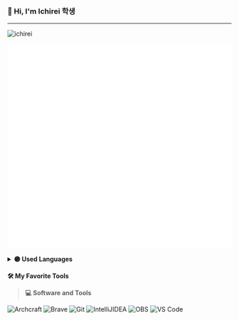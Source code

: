 ### 👋 Hi, I'm Ichirei 학생

---

![ichirei](https://github.com/ichirei/ichirei/assets/83379604/e87d44b3-8db3-491b-b0b5-a92df9d9169b)

![ichirei](/ichirei.svg)

<details>
    <summary><b>🟣 Used Languages</b></summary>
    <img src="https://github-readme-stats.vercel.app/api/top-langs/?username=ichirei&layout=compact" alt="toplang" />
</details>

**🛠️ My Favorite Tools**

> **💻 Software and Tools**
<p>
    <img src="https://img.shields.io/badge/Archcraft-1793D1?logo=arch-linux&logoColor=fff&style=for-the-badge" alt="Archcraft"/>
    <img src="https://img.shields.io/badge/Brave-FB542B?style=for-the-badge&logo=Brave&logoColor=white" alt="Brave"/>
    <img src="https://img.shields.io/badge/git-%23F05033.svg?style=for-the-badge&logo=git&logoColor=white" alt="Git"/>
    <img src="https://img.shields.io/badge/IntelliJIDEA-000000.svg?style=for-the-badge&logo=intellij-idea&logoColor=white" alt="IntelliJIDEA"/>
    <img src="https://img.shields.io/badge/-OBS-302E31?logo=obs-studio&logoColor=white&style=for-the-badge" alt="OBS"/>
    <img src="https://img.shields.io/badge/Visual%20Studio%20Code-0078d7.svg?style=for-the-badge&logo=visual-studio-code&logoColor=white" alt="VS Code"/>
</p>
